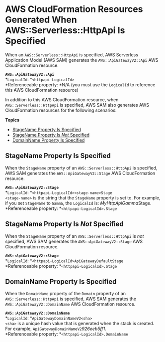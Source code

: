 # AWS CloudFormation Resources Generated When AWS::Serverless::HttpApi Is Specified<a name="sam-specification-generated-resources-httpapi"></a>

When an `AWS::Serverless::HttpApi` is specified, AWS Serverless Application Model \(AWS SAM\) generates the `AWS::ApiGatewayV2::Api` AWS CloudFormation resource\.

**`AWS::ApiGatewayV2::Api`**  
*`LogicalId`: *`<httpapi‑LogicalId>`  
*Referenceable property: *N/A \(you must use the `LogicalId` to reference this AWS CloudFormation resource\)

In addition to this AWS CloudFormation resource, when `AWS::Serverless::HttpApi` is specified, AWS SAM also generates AWS CloudFormation resources for the following scenarios:

**Topics**
+ [StageName Property Is Specified](#sam-specification-generated-resources-httpapi-stage-name)
+ [StageName Property Is *Not* Specified](#sam-specification-generated-resources-httpapi-not-stage-name)
+ [DomainName Property Is Specified](#sam-specification-generated-resources-httpapi-domain-name)

## StageName Property Is Specified<a name="sam-specification-generated-resources-httpapi-stage-name"></a>

When the `StageName` property of an `AWS::Serverless::HttpApi` is specified, AWS SAM generates the `AWS::ApiGatewayV2::Stage` AWS CloudFormation resource\.

**`AWS::ApiGatewayV2::Stage`**  
*`LogicalId`: *`<httpapi‑LogicalId><stage‑name>Stage`  
`<stage‑name>` is the string that the `StageName` property is set to\. For example, if you set `StageName` to `Gamma`, the `LogicalId` is: *MyHttpApiGamma*Stage\.  
*Referenceable property: *`<httpapi‑LogicalId>.Stage`

## StageName Property Is *Not* Specified<a name="sam-specification-generated-resources-httpapi-not-stage-name"></a>

When the `StageName` property of an `AWS::Serverless::HttpApi` is *not* specified, AWS SAM generates the `AWS::ApiGatewayV2::Stage` AWS CloudFormation resource\.

**`AWS::ApiGatewayV2::Stage`**  
*`LogicalId`: *`<httpapi‑LogicalId>ApiGatewayDefaultStage`  
*Referenceable property: *`<httpapi‑LogicalId>.Stage`

## DomainName Property Is Specified<a name="sam-specification-generated-resources-httpapi-domain-name"></a>

When the `DomainName` property of the `Domain` property of an `AWS::Serverless::HttpApi` is specified, AWS SAM generates the `AWS::ApiGatewayV2::DomainName` AWS CloudFormation resource\.

**`AWS::ApiGatewayV2::DomainName`**  
*`LogicalId`: *`ApiGatewayDomainNameV2<sha>`  
`<sha>` is a unique hash value that is generated when the stack is created\. For example, `ApiGatewayDomainNameV2`*926eeb5ff1*\.  
*Referenceable property: *`<httpapi‑LogicalId>.DomainName`